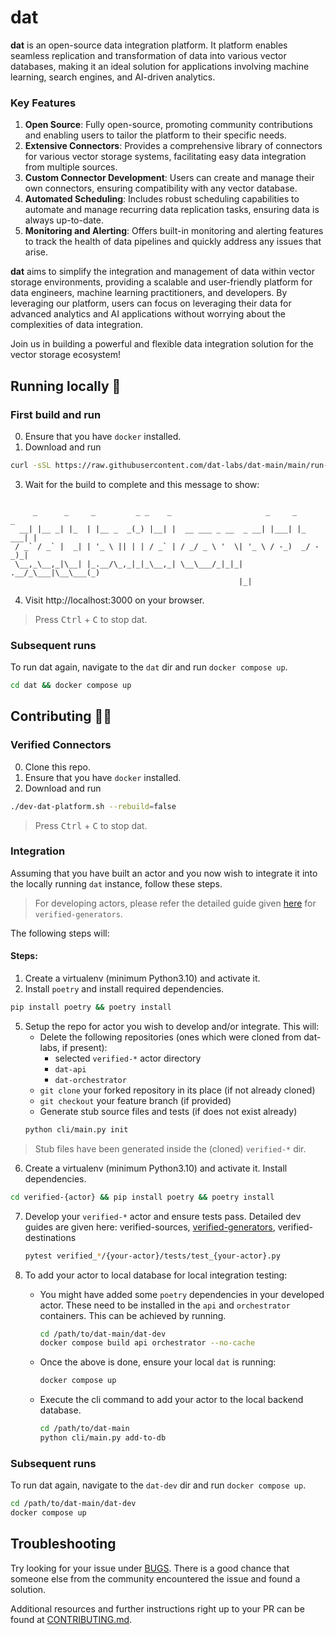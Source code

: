 # dat

**dat** is an open-source data integration platform. It platform enables seamless replication and transformation of data into various vector databases, making it an ideal solution for applications involving machine learning, search engines, and AI-driven analytics.

### Key Features

1. **Open Source**: Fully open-source, promoting community contributions and enabling users to tailor the platform to their specific needs.
2. **Extensive Connectors**: Provides a comprehensive library of connectors for various vector storage systems, facilitating easy data integration from multiple sources.
3. **Custom Connector Development**: Users can create and manage their own connectors, ensuring compatibility with any vector database.
4. **Automated Scheduling**: Includes robust scheduling capabilities to automate and manage recurring data replication tasks, ensuring data is always up-to-date.
5. **Monitoring and Alerting**: Offers built-in monitoring and alerting features to track the health of data pipelines and quickly address any issues that arise.

**dat** aims to simplify the integration and management of data within vector storage environments, providing a scalable and user-friendly platform for data engineers, machine learning practitioners, and developers. By leveraging our platform, users can focus on leveraging their data for advanced analytics and AI applications without worrying about the complexities of data integration.

Join us in building a powerful and flexible data integration solution for the vector storage ecosystem!

## Running locally 🚀
### First build and run
0. Ensure that you have `docker` installed.
1. Download and run
 ```bash
curl -sSL https://raw.githubusercontent.com/dat-labs/dat-main/main/run-dat-platform.sh | bash -s -- --rebuild=false
```
3. Wait for the build to complete and this message to show:
```text

     _      _     _         _ _    _                     _     _       _ 
  __| |__ _| |_  | |__ _  _(_) |__| |  __ ___ _ __  _ __| |___| |_ ___| |
 / _` / _` |  _| | '_ \ || | | / _` | / _/ _ \ '  \| '_ \ / -_)  _/ -_)_|
 \__,_\__,_|\__| |_.__/\_,_|_|_\__,_| \__\___/_|_|_| .__/_\___|\__\___(_)
                                                   |_|                   

```
4. Visit http://localhost:3000 on your browser.

> Press <kbd>Ctrl</kbd> + <kbd>C</kbd> to stop dat.

### Subsequent runs
To run dat again, navigate to the `dat` dir and run `docker compose up`.
```bash
cd dat && docker compose up
```

<!-- ### Update
To update the source files to the latest revision. -->

## Contributing 🐱‍💻
### Verified Connectors
0. Clone this repo.
1. Ensure that you have `docker` installed.
2. Download and run
 ```bash
./dev-dat-platform.sh --rebuild=false
```

> Press <kbd>Ctrl</kbd> + <kbd>C</kbd> to stop dat.
### Integration
Assuming that you have built an actor and you now wish to integrate it into the locally running `dat` instance, follow these steps.
> For developing actors, please refer the detailed guide given [here](https://github.com/dat-labs/verified-generators/blob/main/DEV_GUIDE.md) for `verified-generators`.

The following steps will:


#### Steps:

1. Create a virtualenv (minimum Python3.10) and activate it.
2. Install `poetry` and install required dependencies.
```bash
pip install poetry && poetry install
```
5. Setup the repo for actor you wish to develop and/or integrate.
This will:
   - Delete the following repositories (ones which were cloned from dat-labs, if present):
      - selected `verified-*` actor directory
      - `dat-api`
      - `dat-orchestrator`
   - `git clone` your forked repository in its place (if not already cloned)
   - `git checkout` your feature branch (if provided)
   - Generate stub source files and tests (if does not exist already)
   ```bash
   python cli/main.py init
   ```
> Stub files have been generated inside the (cloned) `verified-*` dir. 

6. Create a virtualenv (minimum Python3.10) and activate it. Install dependencies.
```bash
cd verified-{actor} && pip install poetry && poetry install
```
7. Develop your `verified-*` actor and ensure tests pass. Detailed dev guides are given here: verified-sources, [verified-generators](https://github.com/dat-labs/verified-generators/blob/main/DEV_GUIDE.md), verified-destinations
   ```bash
   pytest verified_*/{your-actor}/tests/test_{your-actor}.py 
   ```

8. To add your actor to local database for local integration testing:
   - You might have added some `poetry` dependencies in your developed actor. These need to be installed in the `api` and `orchestrator` containers. This can be achieved by running.
      ```bash
      cd /path/to/dat-main/dat-dev
      docker compose build api orchestrator --no-cache
      ```
   - Once the above is done, ensure your local `dat` is running:
      ```bash
      docker compose up
      ```
   - Execute the cli command to add your actor to the local backend database.
      ```bash
      cd /path/to/dat-main
      python cli/main.py add-to-db
      ```



### Subsequent runs
To run dat again, navigate to the `dat-dev` dir and run `docker compose up`.
```bash
cd /path/to/dat-main/dat-dev
docker compose up
```

## Troubleshooting
Try looking for your issue under [BUGS](https://github.com/dat-labs/dat-main/issues?q=%5BBUG%5D). There is a good chance that someone else from the community encountered the issue and found a solution.


Additional resources and further instructions right up to your PR can be found at [CONTRIBUTING.md](https://github.com/dat-labs/dat-main/blob/main/CONTRIBUTING.md).